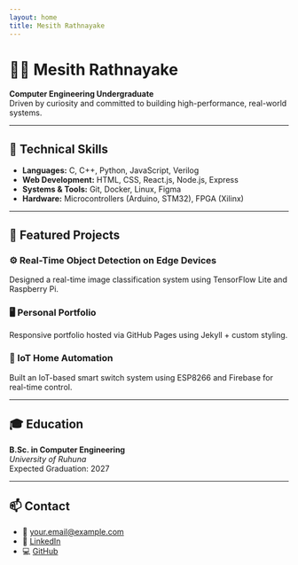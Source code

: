 ```yaml
---
layout: home
title: Mesith Rathnayake
---
```


# 👨‍💻 Mesith Rathnayake  
**Computer Engineering Undergraduate**  
Driven by curiosity and committed to building high-performance, real-world systems.

---

## 🔧 Technical Skills

- **Languages:** C, C++, Python, JavaScript, Verilog
- **Web Development:** HTML, CSS, React.js, Node.js, Express
- **Systems & Tools:** Git, Docker, Linux, Figma
- **Hardware:** Microcontrollers (Arduino, STM32), FPGA (Xilinx)

---

## 📁 Featured Projects

### ⚙️ Real-Time Object Detection on Edge Devices
Designed a real-time image classification system using TensorFlow Lite and Raspberry Pi.

### 🖥️ Personal Portfolio
Responsive portfolio hosted via GitHub Pages using Jekyll + custom styling.

### 📡 IoT Home Automation
Built an IoT-based smart switch system using ESP8266 and Firebase for real-time control.

---

## 🎓 Education

**B.Sc. in Computer Engineering**  
_University of Ruhuna_  
Expected Graduation: 2027

---

## 📫 Contact

- 📧 [your.email@example.com](mailto:mesithrathnayake0930@gmail.com)
- 🔗 [LinkedIn](https://linkedin.com/in/Mesith_Rathnayake)
- 💻 [GitHub](https://github.com/mesith-rathnayake)

